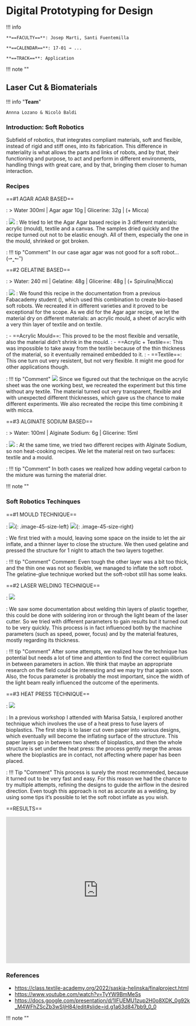 # Digital Prototyping for Design 

!!! info 
    
    **==FACULTY==**: Josep Marti, Santi Fuentemilla    

    **==CALENDAR==**: 17-01 → ...

    **==TRACK==**: Application

<div style="clear:both;"></div>

!!! note ""


## **Laser Cut & Biomaterials**

!!! info "**Team**"

    Annna Lozano & Nicolò Baldi

### Introduction: Soft Robotics
Subfield of robotics, that integrates compliant materials, soft and flexible, instead of rigid and stiff ones, into its fabrication. This difference in materiality is what allows the parts and links of robots, and by that, their functioning and purpose, to act and perform in different environments, handling things with great care, and by that, bringing them closer to human interaction.

### **Recipes**

==#1 AGAR AGAR BASED==

: > Water 300ml | Agar agar 10g | Glicerine: 32g | (+ Micca) 

: ![](../images/DP01.JPG)
: We tried to let the Agar Agar based recipe in 3 different materials: acrylic (mould), textile and a canvas.
The samples dried quickly and the recipe turned out not to be elastic enough. 
All of them, especially the one in the mould, shrinked  or got broken.

: !!! tip "Comment"
        In our case agar agar was not good for a soft robot... 	(⇀‸↼‶)


==#2 GELATINE BASED==

:   > Water: 240 ml | Gelatine: 48g | Glicerine: 48g | (+ Spirulina|Micca)

: ![](../images/DP02.JPG)
: We found this recipe in the documentation from a previous Fabacademy student (), which used this combination to create bio-based soft robots. 
We recreated it in different varieties and it proved to be exceptional for the scope.
As we did for the Agar agar recipe, we let the material dry on different materials: an acrylic mould, a sheet of acrylic with a very thin layer of textile and on textile.

: - ==Acrylic Mould==: This proved to be the most flexible and versatile, also the material didn’t shrink in the mould.
: - ==Acrylic + Textile==: This was impossible to take away from the textile because of the thin thickness of the material, so it eventually remained embedded to it.
: - ==Textile==: This one turn out very resistent, but not very flexible. It might me good for other applications though.

: !!! tip "Comment"
        ![](../images/DP03.jpg)
        Since we figured out that the technique on the acrylic sheet was the one working best, we recreated the experiment but this time without any textile. 
        The material turned out very transparent, flexible and with unexpected different thicknesses, which gave us the chance to make different experiments. We also recreated the recipe this time combining it with micca.

==#3 ALGINATE SODIUM BASED==

: > Water: 100ml | Alginate Sodium: 6g | Glicerine: 15ml

: ![](../images/DP04.JPG)
: At the same time, we tried two different recipes with Alginate Sodium, so non heat-cooking recipes.
We let the material rest on two surfaces: textile and a mould.
    
: !!! tip "Comment"
         In both cases we realized how adding vegetal carbon to the mixture was turning the material drier.

!!! note ""

### **Soft Robotics Techinques**

==#1 MOULD TECHNIQUE==

: ![](../images/DP05.GIF){: .image-45-size-left} ![](../images/DP06.GIF){: .image-45-size-right} 
<div style="clear: both;"></div>

: We first tried with a mould, leaving some space on the inside to let the air inflate, and a thinner layer to close the structure. We then used gelatine and pressed the structure for 1 night to attach the two layers together.

: !!! tip "Comment"
        Comment: Even tough the other layer was a bit too thick, and the thin one was not so flexible, we managed to inflate the soft robot. The gelatine-glue technique worked but the soft-robot still has some leaks.

==#2 LASER WELDING TECHNIQUE==

: ![](../images/DP08.jpg)

: We saw some documentation about welding thin layers of plastic together, this could be done with soldering iron or through the light beam of the laser cutter. So we tried with different parameters to gain results but it turned out to be very quickly. This process is in fact influenced both by the machine parameters (such as speed, power, focus) and by the material features, mostly regarding its thickness. 

: !!! tip "Comment"
        After some attempts, we realized how the technique has potential but needs a lot of time and attention to find the correct equilibrium in between parameters in action. We think that maybe an appropriate research on the field could be interesting and we may try that again soon.
        Also, the focus parameter is probably the most important, since the width of the light beam really influenced the outcome of the eperiments.

==#3 HEAT PRESS TECHNIQUE==

: ![](../images/DP07.jpg)

: In a previous workshop I attended with Marisa Satsia, I explored another technique which involves the use of a heat press to fuse layers of bioplastics. The first step is to laser cut oven paper into various designs, which eventually will become the inflating surface of the structure. This paper layers go in between two sheets of bioplastics, and then the whole structure is set under the heat press: the process gently merge the areas where the bioplastics are in contact, not affecting where paper has been placed. 

: !!! Tip "Comment"
        This process is surely the most recommended, because it turned out to be very fast and easy. For this reason we had the chance to try multiple attempts, refining the designs to guide the airflow in the desired direction.
        Even tough this approach is not as accurate as a welding, by using some tips it’s possible to let the soft robot inflate as you wish.   

==RESULTS==
<iframe width="100%" height="400" src="https://www.youtube.com/embed/4wOu6fuJIXA?si=cocf7pyHiCdkx5RN" title="YouTube video player" frameborder="0" allow="accelerometer; autoplay; clipboard-write; encrypted-media; gyroscope; picture-in-picture; web-share" allowfullscreen></iframe>

### **References**
- https://class.textile-academy.org/2022/saskia-helinska/finalproject.html
- https://www.youtube.com/watch?v=TyYW9BmMeSs
- https://docs.google.com/presentation/d/1IFUEMU1zup2H0o8XDK_0g92k_M4WFhZScZb3wSIjH84/edit#slide=id.g1a63d847bb9_0_0

!!! note ""
